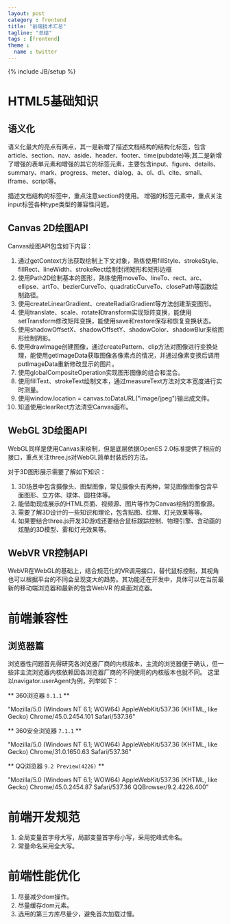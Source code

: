 ```yaml
---
layout: post
category : frontend
title: "前端技术汇总"
tagline: "总结"
tags : [frontend]
theme :
  name : twitter
---
```

{% include JB/setup %}

# HTML5基础知识

## 语义化

语义化最大的亮点有两点，其一是新增了描述文档结构的结构化标签，包含article、section、nav、aside、header、footer、time(pubdate)等;其二是新增了增强的表单元素和增强的其它的标签元素，主要包含input、figure、details、summary、mark、progress、meter、dialog、a、ol、dl、cite、small、iframe、script等。

描述文档结构的标签中，重点注意section的使用。
增强的标签元素中，重点关注input标签各种type类型的兼容性问题。

## Canvas 2D绘图API

Canvas绘图API包含如下内容：

1. 通过getContext方法获取绘制上下文对象，熟练使用fillStyle、strokeStyle、fillRect、lineWidth、strokeRect绘制封闭矩形和矩形边框
2. 使用Path2D绘制基本的图形，熟练使用moveTo、lineTo、rect、arc、ellipse、artTo、bezierCurveTo、quadraticCurveTo、closePath等函数绘制路径。
3. 使用createLinearGradient、createRadialGradient等方法创建渐变图形。
4. 使用translate、scale、rotate和transform实现矩阵变换，能使用setTransform修改矩阵变换，能使用save和restore保存和恢复变换状态。
5. 使用shadowOffsetX、shadowOffsetY、shadowColor、shadowBlur来给图形绘制阴影。
6. 使用drawImage创建图像，通过createPattern、clip方法对图像进行变换处理，能使用getImageData获取图像各像素点的情况，并通过像素变换后调用putImageData重新修改显示的图片。
7. 使用globalCompositeOperation实现图形图像的组合和混合。
8. 使用fillText、strokeText绘制文本，通过measureText方法对文本宽度进行实时测量。
9. 使用window.location = canvas.toDataURL("image/jpeg")输出成文件。
10. 知道使用clearRect方法清空Canvas画布。

## WebGL 3D绘图API

WebGL同样是使用Canvas来绘制，但是底层依据OpenES 2.0标准提供了相应的接口，重点关注three.js对WebGL简单封装后的方法。

对于3D图形展示需要了解如下知识：

1. 3D场景中包含摄像头、图型图像，常见摄像头有两种，常见图像图像包含平面图形、立方体、球体、圆柱体等。
2. 能借助现成展示的HTML页面、视频源、图片等作为Canvas绘制的图像源。
3. 需要了解3D设计的一些知识和理论，包含贴图、纹理、灯光效果等等。
4. 如果要结合three.js开发3D游戏还要结合鼠标跟踪控制、物理引擎、含动画的炫酷的3D模型、雾和灯光效果等。


## WebVR VR控制API

WebVR在WebGL的基础上，结合规范化的VR调用接口，替代鼠标控制，其视角也可以根据平台的不同会呈现变大的趋势。其功能还在开发中，具体可以在当前最新的移动端浏览器和最新的包含WebVR 的桌面浏览器。

# 前端兼容性

## 浏览器篇

浏览器性问题首先得研究各浏览器厂商的内核版本，主流的浏览器便于确认，但一些非主流浏览器内核依赖因各浏览器厂商的不同使用的内核版本也就不同。
这里以navigator.userAgent为例，列举如下：

** 360浏览器 `8.1.1` **

"Mozilla/5.0 (Windows NT 6.1; WOW64) AppleWebKit/537.36 (KHTML, like Gecko) Chrome/45.0.2454.101 Safari/537.36"

** 360安全浏览器 `7.1.1` **

"Mozilla/5.0 (Windows NT 6.1; WOW64) AppleWebKit/537.36 (KHTML, like Gecko) Chrome/31.0.1650.63 Safari/537.36"

** QQ浏览器 `9.2 Preview(4226)`  **

"Mozilla/5.0 (Windows NT 6.1; WOW64) AppleWebKit/537.36 (KHTML, like Gecko) Chrome/45.0.2454.87 Safari/537.36 QQBrowser/9.2.4226.400"

# 前端开发规范

1. 全局变量首字母大写，局部变量首字母小写，采用驼峰式命名。
2. 常量命名采用全大写。

# 前端性能优化

1. 尽量减少dom操作。
2. 尽量缓存dom元素。
3. 选用的第三方库尽量少，避免首次加载过慢。